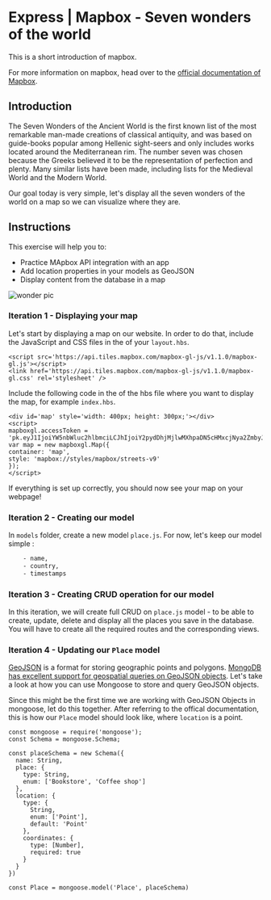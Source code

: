 # Express | Mapbox - Seven wonders of the world

This is a short introduction of mapbox.

For more information on mapbox, head over to the [official documentation of Mapbox](https://docs.mapbox.com/mapbox-gl-js/api/).

## Introduction

The Seven Wonders of the Ancient World is the first known list of the most remarkable man-made creations of classical antiquity, and was based on guide-books popular among Hellenic sight-seers and only includes works located around the Mediterranean rim. The number seven was chosen because the Greeks believed it to be the representation of perfection and plenty. Many similar lists have been made, including lists for the Medieval World and the Modern World.

Our goal today is very simple, let's display all the seven wonders of the world on a map so we can visualize where they are.

## Instructions

This exercise will help you to:
- Practice MApbox API integration with an app
- Add location properties in your models as GeoJSON
- Display content from the database in a map


![wonder pic](https://images.unsplash.com/photo-1551171129-8ce1ebb911b3?ixlib=rb-1.2.1&ixid=eyJhcHBfaWQiOjEyMDd9&auto=format&fit=crop&w=1950&q=80)

### Iteration 1 - Displaying your map

Let's start by displaying a map on our website. In order to do that, include the JavaScript and CSS files in the <head> of your `layout.hbs`.
  
```
<script src='https://api.tiles.mapbox.com/mapbox-gl-js/v1.1.0/mapbox-gl.js'></script>
<link href='https://api.tiles.mapbox.com/mapbox-gl-js/v1.1.0/mapbox-gl.css' rel='stylesheet' />
```


Include the following code in the <body> of the hbs file where you want to display the map, for example `index.hbs`.

```
<div id='map' style='width: 400px; height: 300px;'></div>
<script>
mapboxgl.accessToken = 'pk.eyJ1IjoiYW5nbWluc2hlbmciLCJhIjoiY2pydDhjMjlwMXhpaDN5cHMxcjNya2ZmbyJ9.Tc5kmo0vZ1VKJbLK83OloA';
var map = new mapboxgl.Map({
container: 'map',
style: 'mapbox://styles/mapbox/streets-v9'
});
</script>
```

If everything is set up correctly, you should now see your map on your webpage!

### Iteration 2 - Creating our model

In `models` folder, create a new model `place.js`. For now, let's keep our model simple :

```bash
    - name,
    - country,
    - timestamps 
```

### Iteration 3 - Creating CRUD operation for our model

In this iteration, we will create full CRUD on `place.js` model - to be able to create, update, delete and display all the places you save in the database. You will have to create all the required routes and the corresponding views.

### Iteration 4 - Updating our `Place` model

[GeoJSON](https://mongoosejs.com/docs/geojson.html) is a format for storing geographic points and polygons. [MongoDB has excellent support for geospatial queries on GeoJSON objects](http://thecodebarbarian.com/80-20-guide-to-mongodb-geospatial-queries). Let's take a look at how you can use Mongoose to store and query GeoJSON objects.

Since this might be the first time we are working with GeoJSON Objects in mongoose, let do this together.
After referring to the offical documentation, this is how our `Place` model should look like, where `location` is a point.

```
const mongoose = require('mongoose');
const Schema = mongoose.Schema;

const placeSchema = new Schema({
  name: String,
  place: {
    type: String,
    enum: ['Bookstore', 'Coffee shop']
  },
  location: {
    type: {
      String,
      enum: ['Point'],
      default: 'Point'
    },
    coordinates: {
      type: [Number],
      required: true
    }
  }
})

const Place = mongoose.model('Place', placeSchema)
```





